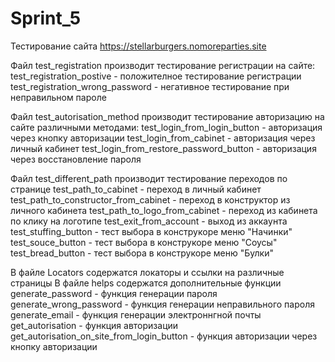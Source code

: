 # Sprint_5
Тестирование сайта https://stellarburgers.nomoreparties.site

Файл test_registration производит тестирование регистрации на сайте:
	test_registration_postive - положителное тестирование регистрации
	test_registration_wrong_password - негативное тестирование при неправильном пароле
		
Файл test_autorisation_method производит тестирование авторизацию на сайте различными методами:	
	test_login_from_login_button - авторизация через кнопку авторизации
	test_login_from_cabinet - авторизация через личный кабинет
	test_login_from_restore_password_button - авторизация через восстановление пароля
	
Файл test_different_path производит тестирование переходов по странице
	test_path_to_cabinet - переход в личный кабинет
	test_path_to_constructor_from_cabinet - переход в конструктор из личного кабинета
	test_path_to_logo_from_cabinet - переход из кабинета по клику на логотипе
	test_exit_from_account - выход из аккаунта
	test_stuffing_button - тест выбора в конструкоре меню "Начинки"
	test_souce_button - тест выбора в конструкоре меню "Соусы"
	test_bread_button - тест выбора в конструкоре меню "Булки"

В файле Locators содержатся локаторы и ссылки на различные страницы
В файле helps содержатся дополнительные функции
	generate_password - функция генерации пароля
	generate_wrong_password - функция генерации неправильного пароля
	generate_email - функция генерации электроннгной почты	
	get_autorisation - функция авторизации
	get_autorisation_on_site_from_login_button - функция авторизации через кнопку авторизации
